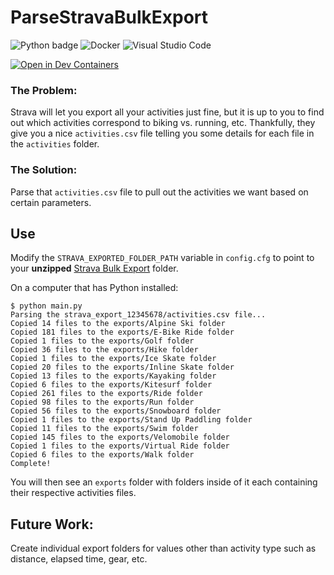 # ParseStravaBulkExport

![Python badge](https://img.shields.io/badge/Python-3776AB?style=for-the-badge&logo=python&logoColor=white)
![Docker](https://img.shields.io/badge/docker-%230db7ed.svg?style=for-the-badge&logo=docker&logoColor=white)
![Visual Studio Code](https://img.shields.io/badge/Visual%20Studio%20Code-0078d7.svg?style=for-the-badge&logo=visual-studio-code&logoColor=white)

[![Open in Dev Containers](https://img.shields.io/static/v1?label=Dev%20Containers&message=Open&color=blue&logo=visualstudiocode)](https://vscode.dev/redirect?url=vscode://ms-vscode-remote.remote-containers/cloneInVolume?url=https://github.com/mattpopovich/ParseStravaBulkExport)

### The Problem:
Strava will let you export all your activities just fine, but it is up to you to find out which activities correspond to biking vs. running, etc. Thankfully, they give you a nice `activities.csv` file telling you some details for each file in the `activities` folder.

### The Solution:
Parse that `activities.csv` file to pull out the activities we want based on certain parameters.

## Use
Modify the `STRAVA_EXPORTED_FOLDER_PATH` variable in `config.cfg` to point to your **unzipped** [Strava Bulk Export](https://support.strava.com/hc/en-us/articles/216918437-Exporting-your-Data-and-Bulk-Export#h_01GG58HC4F1BGQ9PQZZVANN6WF) folder.

On a computer that has Python installed:
```console
$ python main.py 
Parsing the strava_export_12345678/activities.csv file...
Copied 14 files to the exports/Alpine Ski folder
Copied 181 files to the exports/E-Bike Ride folder
Copied 1 files to the exports/Golf folder
Copied 36 files to the exports/Hike folder
Copied 1 files to the exports/Ice Skate folder
Copied 20 files to the exports/Inline Skate folder
Copied 13 files to the exports/Kayaking folder
Copied 6 files to the exports/Kitesurf folder
Copied 261 files to the exports/Ride folder
Copied 98 files to the exports/Run folder
Copied 56 files to the exports/Snowboard folder
Copied 1 files to the exports/Stand Up Paddling folder
Copied 11 files to the exports/Swim folder
Copied 145 files to the exports/Velomobile folder
Copied 1 files to the exports/Virtual Ride folder
Copied 6 files to the exports/Walk folder
Complete!
```

You will then see an `exports` folder with folders inside of it each containing their respective activities files.

## Future Work:
Create individual export folders for values other than activity type such as distance, elapsed time, gear, etc. 
